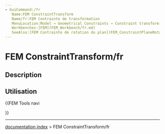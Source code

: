 ```yaml
---
- GuiCommand:/fr
   Name:FEM ConstraintTransform
   Name/fr:FEM Contrainte de transformation
   MenuLocation:Model → Geometrical Constraints → Constraint transform
   Workbenches:[FEM](FEM_Workbench/fr.md)
   SeeAlso:[FEM Contrainte de rotation du plan](FEM_ConstraintPlaneRotation/fr.md)
---
```


# FEM ConstraintTransform/fr

## Description

## Utilisation





{{FEM Tools navi

}}

---
[documentation index](../README.md) > FEM ConstraintTransform/fr

